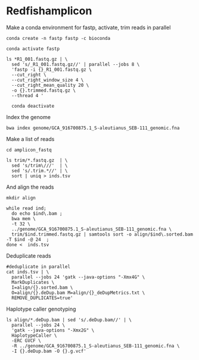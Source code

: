 # Redfishamplicon

Make a conda environment for fastp, activate, trim reads in parallel

```
conda create -n fastp fastp -c bioconda

conda activate fastp

ls *R1_001.fastq.gz | \
  sed 's/_R1_001.fastq.gz//' | parallel --jobs 8 \
  'fastp -i {}_R1_001.fastq.gz \
  --cut_right \
  --cut_right_window_size 4 \
  --cut_right_mean_quality 20 \
  -o {}.trimmed.fastq.gz \
  --thread 4 '
  
  conda deactivate
  ```

Index the genome

```
bwa index genome/GCA_916700875.1_S-aleutianus_SEB-111_genomic.fna
```

Make a list of reads

```
cd amplicon_fastq

ls trim/*.fastq.gz  | \
  sed 's/trim\///'  | \
  sed 's/.trim.*//' | \
  sort | uniq > inds.tsv
```

And align the reads

```
mkdir align

while read ind;
  do echo $ind\.bam ;
  bwa mem \
  -t 32 \
  ../genome/GCA_916700875.1_S-aleutianus_SEB-111_genomic.fna \
  trim/$ind.trimmed.fastq.gz | samtools sort -o align/$ind\.sorted.bam -T $ind -@ 24  ;
done <  inds.tsv
```

Deduplicate reads

```
#deduplicate in parallel
cat inds.tsv | \
  parallel --jobs 24 'gatk --java-options "-Xmx4G" \
  MarkDuplicates \
  I=align/{}.sorted.bam \
  O=align/{}.deDup.bam M=align/{}_deDupMetrics.txt \
  REMOVE_DUPLICATES=true'
```

Haplotype caller genotyping
```
ls align/*.deDup.bam | sed 's/.deDup.bam//' | \
  parallel --jobs 24 \
  'gatk --java-options "-Xmx2G" \
  HaplotypeCaller \
  -ERC GVCF \
  -R ../genome/GCA_916700875.1_S-aleutianus_SEB-111_genomic.fna \
  -I {}.deDup.bam -O {}.g.vcf'
```
